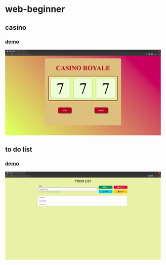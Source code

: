# web-beginner

## casino                                                          
### [demo](https://casino-slot.surge.sh/)
![casino screenshot](https://github.com/ayechico21/web-beginner/blob/main/casino-slot-machine/Screenshot.png?raw=true)

## to do list
### [demo](http://to-do-task.surge.sh/)
![to do list screenshot](https://github.com/ayechico21/web-beginner/blob/main/to-do-list/Screenshot.png?raw=true)

